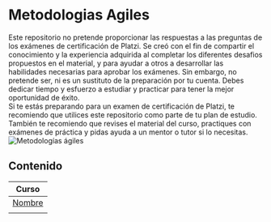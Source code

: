 # Metodologias Agiles
Este repositorio no pretende proporcionar las respuestas a las preguntas de los exámenes de certificación de Platzi. Se creó con el fin de compartir el conocimiento y la experiencia adquirida al completar los diferentes desafios propuestos en el material, y para ayudar a otros a desarrollar las habilidades necesarias para aprobar los exámenes. Sin embargo, no pretende ser, ni es un sustituto de la preparación por tu cuenta. Debes dedicar tiempo y esfuerzo a estudiar y practicar para tener la mejor oportunidad de éxito. <br>
Si te estás preparando para un examen de certificación de Platzi, te recomiendo que utilices este repositorio como parte de tu plan de estudio. También te recomiendo que revises el material del curso, practiques con exámenes de práctica y pidas ayuda a un mentor o tutor si lo necesitas.<br>
![Metodologías ágiles](<imagen>)

## Contenido

|Curso|
|-----------|
|[Nombre](Link)|
|[]()|
